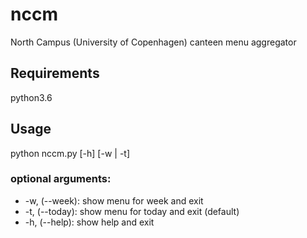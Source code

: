 # nccm
North Campus (University of Copenhagen) canteen menu aggregator
## Requirements
python3.6
## Usage
python nccm.py [-h] [-w | -t]
### optional arguments:
* -w, (--week):   show menu for week and exit
* -t, (--today):  show menu for today and exit (default)
* -h, (--help):   show help and exit
